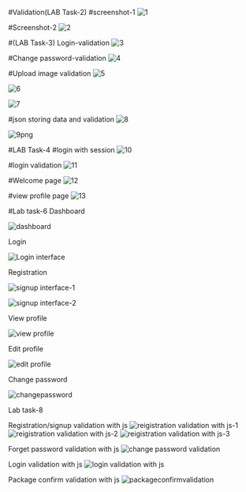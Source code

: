  #Validation(LAB Task-2)
 #screenshot-1
 ![1](https://user-images.githubusercontent.com/65063044/222363742-8610921d-565f-4ddb-98ad-1a3237c4b4bf.png)
 
 #Screenshot-2
 ![2](https://user-images.githubusercontent.com/65063044/222365070-25d463aa-c665-43f2-9ec1-adea601b700a.png)
 
 #(LAB Task-3)
 Login-validation
 ![3](https://user-images.githubusercontent.com/65063044/222365806-07b5a960-dc49-483b-b518-7d633b212115.png)
 
 #Change password-validation
 ![4](https://user-images.githubusercontent.com/65063044/222366327-082d4d23-9fda-4546-b22d-d7f96845eef0.png)
 
 #Upload image validation
 ![5](https://user-images.githubusercontent.com/65063044/222367082-74909464-e9c0-4e33-a452-231c4b202704.png)
 
 ![6](https://user-images.githubusercontent.com/65063044/222367462-506fd195-d747-4134-9a51-c090f1e91fcd.png)
 
 ![7](https://user-images.githubusercontent.com/65063044/222367757-a7cc4b70-3ec6-404f-bb07-63efd5cb6fe0.png)
 
 #json storing data and validation
 ![8](https://user-images.githubusercontent.com/65063044/222368345-1fc186b3-769f-4922-80a4-d79c64ce937c.png)
 
 ![9png](https://user-images.githubusercontent.com/65063044/222368783-d445ea94-570e-4476-ba00-0162fb3a59bc.png)
 
 #LAB Task-4
 #login with session
 ![10](https://user-images.githubusercontent.com/65063044/222369316-a0f69676-8a7f-487c-b0a9-b40f4a645001.png)
 
 #login validation
 ![11](https://user-images.githubusercontent.com/65063044/222369750-e2b9b8d9-8bd6-4a09-bc1f-ea4d19cf438a.png)
 
 #Welcome page
 ![12](https://user-images.githubusercontent.com/65063044/222370150-353bcc89-8fb7-4891-9b68-135569cde3c9.png)
 
 #view profile page
 ![13](https://user-images.githubusercontent.com/65063044/222372064-5b535fa3-3525-4b8d-aa0f-bf51dde3153e.png)
 
 #Lab task-6
 Dashboard
 
 ![dashboard](https://user-images.githubusercontent.com/65063044/235045631-4b8a1b10-6c54-4a26-85b4-57a9e5d05f5f.png)
 
 Login
 
 ![Login interface](https://user-images.githubusercontent.com/65063044/235045900-39caafad-fcb2-49ba-9af7-d1f39899a026.png)

Registration 

![signup interface-1](https://user-images.githubusercontent.com/65063044/235046073-3d3abf80-0959-4dc0-bb8f-18f8277ff0bf.png)

![signup interface-2](https://user-images.githubusercontent.com/65063044/235046077-6a94195a-9665-4436-b38a-68366d7bfc1f.png)
 
 View profile
 
![view profile](https://user-images.githubusercontent.com/65063044/235046236-b9f7cb6a-5a2d-4947-9ebb-d9ed09804b0a.png)

Edit profile

![edit profile](https://user-images.githubusercontent.com/65063044/235046245-b715af11-7d11-4299-a374-1e4eeb768c44.png)

Change password

![changepassword](https://user-images.githubusercontent.com/65063044/235046459-8d9cd604-e9db-44a0-bb6d-2315f205703f.png)

Lab task-8

Registration/signup validation with js
![reigistration validation with js-1](https://user-images.githubusercontent.com/65063044/235051139-3c95bb99-d40f-4406-9577-78f432373e82.png)
![reigistration validation with js-2](https://user-images.githubusercontent.com/65063044/235051131-f1a03af4-7016-41a2-a8fb-1492a3167e75.png)
![reigistration validation with js-3](https://user-images.githubusercontent.com/65063044/235051562-dc7b905b-73ce-4040-b2a6-181be35482cf.png)


Forget password validation with js
![change password validation](https://user-images.githubusercontent.com/65063044/235051134-b5c82603-35a2-40a3-b69d-043beac64380.png)

Login validation with js
![login validation with js](https://user-images.githubusercontent.com/65063044/235051135-41544b18-22ed-4107-9d46-8dc48d54d945.png)

Package confirm validation with js
![packageconfirmvalidation](https://user-images.githubusercontent.com/65063044/235051137-3d69fa0f-7f80-4630-bccd-d489e66190bf.png)


 
 
 

 
